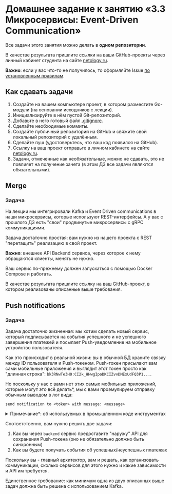# Домашнее задание к занятию «3.3 Микросервисы: Event-Driven Communication»

Все задачи этого занятия можно делать в **одном репозитории**.

В качестве результата пришлите ссылки на ваши GitHub-проекты через личный кабинет студента на сайте [netology.ru](https://netology.ru).

**Важно**: если у вас что-то не получилось, то оформляйте Issue [по установленным правилам](../report-requirements.md).

## Как сдавать задачи

1. Создайте на вашем компьютере проект, в котором разместите Go-модули (на основании исходников с лекции).
1. Инициализируйте в нём пустой Git-репозиторий.
1. Добавьте в него готовый файл [.gitignore](../.gitignore).
1. Сделайте необходимые коммиты.
1. Создайте публичный репозиторий на GitHub и свяжите свой локальный репозиторий с удалённым.
1. Сделайте пуш (удостоверьтесь, что ваш код появился на GitHub).
1. Ссылку на ваш проект отправьте в личном кабинете на сайте [netology.ru](https://netology.ru).
1. Задачи, отмеченные как необязательные, можно не сдавать, это не повлияет на получение зачета (в этом ДЗ все задачи являются обязательными).

## Merge

### Задача

На лекции мы интегрировали Kafka и Event Driven communications в наши микросервисы, которые используют REST-интерфейсы. А у вас с прошлого ДЗ есть "свои" продвинутые микросервисы с gRPC коммуникациями.

Задача достаточно простая: вам нужно из нашего проекта с REST "перетащить" реализацию в свой проект.

**Важно**: внешнее API Backend сервиса, через которое к нему обращаются клиенты, менять не нужно.

Ваш сервис по-прежнему должен запускаться с помощью Docker Compose и работать.

В качестве результата пришлите ссылку на ваш GitHub-проект, в котором реализованы описанные выше требования.

## Push notifications

### Задача

Задача достаточно жизненная: мы хотим сделать новый сервис, который подписывается на события успешного и не успешного завершения платежей и посылает Push-уведомление на мобильное устройство пользователя.

Как это происходит в реальной жизни: вы в обычной БД храните связку между ID пользователя и Push-токеном. Push-токен присылают вам сами мобильные приложения и выглядит этот токен просто как "длинная строка": `bk3RNwTe3H0:CI2k_HHwgIpoDKCIZvvDMExUdFQ3P1...`.

Но поскольку у нас с вами нет этих самых мобильных приложений, которые могут это всё делать*, мы с вами проэмулируем отправку обычным выводом в лог вида:
```text
send notification to <token> with message: <message>
```

<details>
<summary>Примечание*: об используемых в промышленном коде инструментах</summary>

Для отправки обычно используется [Firebase Cloud Messaging (FCM)](https://firebase.google.com/docs/cloud-messaging) и есть отдельно [SDK для Go](https://firebase.google.com/docs/admin/setup/#go).

Если вы хотите поработать с живыми приложениями и отправлять настоящие Push'и на моб.устройства Android, тегайте в слаке @coursar, мы предоставим вам соответствующую информацию и инструкции. Но будьте готовы к тому, что задача реализации всего проекта займёт больше часа (вполне возможно, что несколько дней) и вам потребуется аккаунт Google Play разработчика (Google требует при регистрации единоразовую оплату в 25$).

</details>

Соответственно, вам нужно решить две задачи:
1. Как вы через `backend` сервис предоставите "наружу" API для сохранения Push-токена (оно не обязательно должно быть синхронным)
1. Как вы будете получать события об успешных/неуспешных платежах

Поскольку вы - главный архитектор, вам и решать, как организовать коммуникации, сколько сервисов для этого нужно и какие зависимости и API им требуется.

Единственное требование: как минимум одна из двух описанных выше задач должна быть решена с использованием Kafka.
